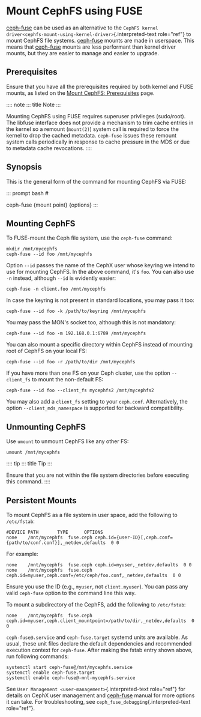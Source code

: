 # Mount CephFS using FUSE

[ceph-fuse](../../man/8/ceph-fuse/#options) can be used as an
alternative to the `CephFS kernel
driver<cephfs-mount-using-kernel-driver>`{.interpreted-text role="ref"}
to mount CephFS file systems.
[ceph-fuse](../../man/8/ceph-fuse/#options) mounts are made in
userspace. This means that [ceph-fuse](../../man/8/ceph-fuse/#options)
mounts are less performant than kernel driver mounts, but they are
easier to manage and easier to upgrade.

## Prerequisites

Ensure that you have all the prerequisites required by both kernel and
FUSE mounts, as listed on the [Mount CephFS:
Prerequisites](../mount-prerequisites) page.

:::: note
::: title
Note
:::

Mounting CephFS using FUSE requires superuser privileges (sudo/root).
The libfuse interface does not provide a mechanism to trim cache entries
in the kernel so a remount (`mount(2)`) system call is required to force
the kernel to drop the cached metadata. `ceph-fuse` issues these remount
system calls periodically in response to cache pressure in the MDS or
due to metadata cache revocations.
::::

## Synopsis

This is the general form of the command for mounting CephFS via FUSE:

::: prompt
bash \#

ceph-fuse {mount point} {options}
:::

## Mounting CephFS

To FUSE-mount the Ceph file system, use the `ceph-fuse` command:

    mkdir /mnt/mycephfs
    ceph-fuse --id foo /mnt/mycephfs

Option `--id` passes the name of the CephX user whose keyring we intend
to use for mounting CephFS. In the above command, it\'s `foo`. You can
also use `-n` instead, although `--id` is evidently easier:

    ceph-fuse -n client.foo /mnt/mycephfs

In case the keyring is not present in standard locations, you may pass
it too:

    ceph-fuse --id foo -k /path/to/keyring /mnt/mycephfs

You may pass the MON\'s socket too, although this is not mandatory:

    ceph-fuse --id foo -m 192.168.0.1:6789 /mnt/mycephfs

You can also mount a specific directory within CephFS instead of
mounting root of CephFS on your local FS:

    ceph-fuse --id foo -r /path/to/dir /mnt/mycephfs

If you have more than one FS on your Ceph cluster, use the option
`--client_fs` to mount the non-default FS:

    ceph-fuse --id foo --client_fs mycephfs2 /mnt/mycephfs2

You may also add a `client_fs` setting to your `ceph.conf`.
Alternatively, the option `--client_mds_namespace` is supported for
backward compatibility.

## Unmounting CephFS

Use `umount` to unmount CephFS like any other FS:

    umount /mnt/mycephfs

:::: tip
::: title
Tip
:::

Ensure that you are not within the file system directories before
executing this command.
::::

## Persistent Mounts

To mount CephFS as a file system in user space, add the following to
`/etc/fstab`:

    #DEVICE PATH       TYPE      OPTIONS
    none    /mnt/mycephfs  fuse.ceph ceph.id={user-ID}[,ceph.conf={path/to/conf.conf}],_netdev,defaults  0 0

For example:

    none    /mnt/mycephfs  fuse.ceph ceph.id=myuser,_netdev,defaults  0 0
    none    /mnt/mycephfs  fuse.ceph ceph.id=myuser,ceph.conf=/etc/ceph/foo.conf,_netdev,defaults  0 0

Ensure you use the ID (e.g., `myuser`, not `client.myuser`). You can
pass any valid `ceph-fuse` option to the command line this way.

To mount a subdirectory of the CephFS, add the following to
`/etc/fstab`:

    none    /mnt/mycephfs  fuse.ceph ceph.id=myuser,ceph.client_mountpoint=/path/to/dir,_netdev,defaults  0 0

`ceph-fuse@.service` and `ceph-fuse.target` systemd units are available.
As usual, these unit files declare the default dependencies and
recommended execution context for `ceph-fuse`. After making the fstab
entry shown above, run following commands:

    systemctl start ceph-fuse@/mnt/mycephfs.service
    systemctl enable ceph-fuse.target
    systemctl enable ceph-fuse@-mnt-mycephfs.service

See `User Management <user-management>`{.interpreted-text role="ref"}
for details on CephX user management and
[ceph-fuse](../../man/8/ceph-fuse/#options) manual for more options it
can take. For troubleshooting, see
`ceph_fuse_debugging`{.interpreted-text role="ref"}.
